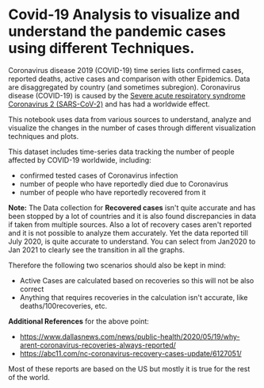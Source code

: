 # Covid-19 Analysis to visualize and understand the pandemic cases using different Techniques. 

Coronavirus disease 2019 (COVID-19) time series lists confirmed cases, reported deaths, active cases and comparison with other Epidemics. 
Data are disaggregated by country (and sometimes subregion). 
Coronavirus disease (COVID-19) is caused by the
[Severe acute respiratory syndrome Coronavirus 2 (SARS-CoV-2)](https://en.wikipedia.org/wiki/Severe_acute_respiratory_syndrome_coronavirus_2) and has had a worldwide effect.

This notebook uses data from various sources to understand, analyze and visualize the changes in the number of cases through different visualization techniques and plots.

This dataset includes time-series data tracking the number of people affected by COVID-19 worldwide, including:

- confirmed tested cases of Coronavirus infection
- number of people who have reportedly died due to Coronavirus
- number of people who have reportedly recovered from it

**Note:** The Data collection for **Recovered cases** isn't quite accurate and has been stopped by a lot of countries and it is also found discrepancies in data if taken from multiple sources. Also a lot of recovery cases aren't reported and it is not possible to analyze them accurately. Yet the data reported till July 2020, is quite accurate to understand. You can select from Jan2020 to Jan 2021 to clearly see the transition in all the graphs.  

Therefore the following two scenarios should also be kept in mind:
- Active Cases are calculated based on recoveries so this will not be also correct
- Anything that requires recoveries in the calculation isn't accurate, like deaths/100recoveries, etc.

**Additional References** for the above point:
- https://www.dallasnews.com/news/public-health/2020/05/19/why-arent-coronavirus-recoveries-always-reported/
- https://abc11.com/nc-coronavirus-recovery-cases-update/6127051/

Most of these reports are based on the US but mostly it is true for the rest of the world.
